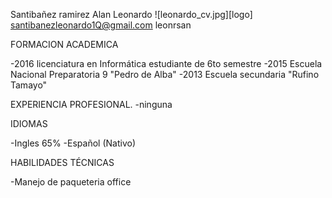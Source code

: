 Santibañez ramirez Alan Leonardo ![leonardo_cv.jpg][logo]
santibanezleonardo1Q@gmail.com
leonrsan

FORMACION ACADEMICA

-2016 licenciatura en Informática 
 estudiante de 6to semestre
-2015 Escuela Nacional Preparatoria 9 "Pedro de Alba"
-2013 Escuela secundaria "Rufino Tamayo"

EXPERIENCIA PROFESIONAL.
-ninguna

IDIOMAS

-Ingles 65%
-Español (Nativo)

HABILIDADES TÉCNICAS

-Manejo de paqueteria office